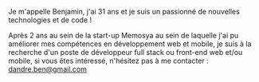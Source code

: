 Je m'appelle Benjamin, j'ai 31 ans et je suis un passionné de nouvelles technologies et de code !

Après 2 ans au sein de la start-up Memosya au sein de laquelle j'ai pu améliorer mes compétences en développement web et mobile, je suis à la recherche d'un poste de développeur full stack ou front-end web et/ou mobile, si vous êtes intéressé, n'hésitez pas à me contacter :
dandre.ben@gmail.com

<!--
**BenDndr/BenDndr** is a ✨ _special_ ✨ repository because its `README.md` (this file) appears on your GitHub profile.

Here are some ideas to get you started:

- 🔭 I’m currently working on ...
- 🌱 I’m currently learning ...
- 👯 I’m looking to collaborate on ...
- 🤔 I’m looking for help with ...
- 💬 Ask me about ...
- 📫 How to reach me: ...
- 😄 Pronouns: ...
- ⚡ Fun fact: ...
-->
